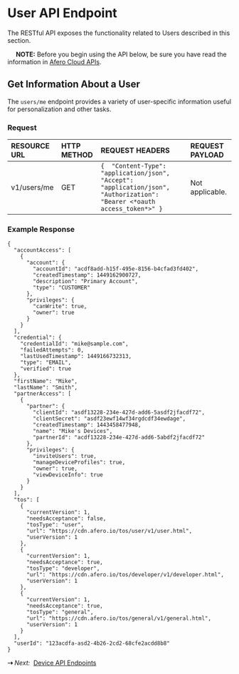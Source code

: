 # User API Endpoint

The RESTful API exposes the functionality related to Users described in this section.

<div class="af-callout">
<div class="callout-text">
<p><img src="../img/Note.svg" width="15" style="vertical-align:bottom;padding:0"> <strong>NOTE:</strong> Before you begin using the API below, be sure you have read the information in <a href="../CloudAPIs">Afero Cloud APIs</a>.
</div>
</div>

## Get Information About a User

The `users/me` endpoint provides a variety of user-specific information useful for personalization and other tasks.

### Request

| RESOURCE URL | HTTP METHOD | REQUEST HEADERS                                              | REQUEST PAYLOAD |
| :----------- | :---------- | :----------------------------------------------------------- | :-------------- |
| v1/users/me  | GET         | `{  "Content-Type": "application/json",  "Accept": "application/json",  "Authorization": "Bearer <*oauth access_token*>" }` | Not applicable. |

### Example Response

```
{
  "accountAccess": [
    {
      "account": {
        "accountId": "acdf8add-h15f-495e-8156-b4cfad3fd402",
        "createdTimestamp": 1449162900727,
        "description": "Primary Account",
        "type": "CUSTOMER"
      },
      "privileges": {
        "canWrite": true,
        "owner": true
      }
    }
  ],
  "credential": {
    "credentialId": "mike@sample.com",
    "failedAttempts": 0,
    "lastUsedTimestamp": 1449166732313,
    "type": "EMAIL",
    "verified": true
  },
  "firstName": "Mike",
  "lastName": "Smith",
  "partnerAccess": [
    {
      "partner": {
        "clientId": "asdf13228-234e-427d-add6-5asdf2jfacdf72",
        "clientSecret": "asdf23ewf14wf34rgdcdf34ewdage",
        "createdTimestamp": 1443458477948,
        "name": "Mike's Devices",
        "partnerId": "acdf13228-234e-427d-add6-5abdf2jfacdf72"
      },
      "privileges": {
        "inviteUsers": true,
        "manageDeviceProfiles": true,
        "owner": true,
        "viewDeviceInfo": true
      }
    }
  ],
  "tos": [
    {
      "currentVersion": 1,
      "needsAcceptance": false,
      "tosType": "user",
      "url": "https://cdn.afero.io/tos/user/v1/user.html",
      "userVersion": 1
    },
    {
      "currentVersion": 1,
      "needsAcceptance": true,
      "tosType": "developer",
      "url": "https://cdn.afero.io/tos/developer/v1/developer.html",
      "userVersion": 1
    },
    {
      "currentVersion": 1,
      "needsAcceptance": true,
      "tosType": "general",
      "url": "https://cdn.afero.io/tos/general/v1/general.html",
      "userVersion": 1
    }
  ],
  "userId": "123acdfa-asd2-4b26-2cd2-68cfe2acdd8b8"
}
```

<strong>&#8674;</strong> <em>Next:</em>&nbsp;&nbsp;[Device API Endpoints](../API-DeviceEndpoints)
